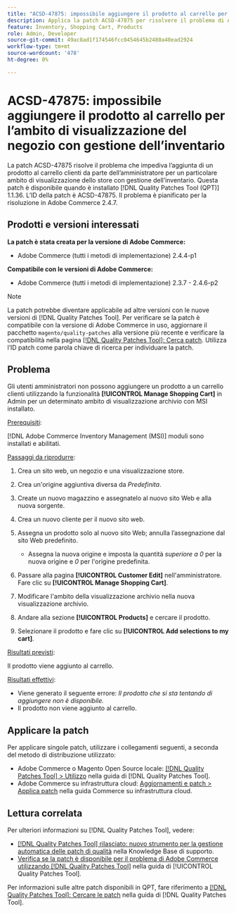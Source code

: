 ```yaml
---
title: "ACSD-47875: impossibile aggiungere il prodotto al carrello per l’ambito di visualizzazione del negozio con gestione dell’inventario"
description: Applica la patch ACSD-47875 per risolvere il problema di Adobe Commerce che impedisce l’aggiunta di un prodotto al carrello clienti da parte dell’amministratore per un particolare ambito di visualizzazione dello store con gestione dell’inventario.
feature: Inventory, Shopping Cart, Products
role: Admin, Developer
source-git-commit: 49ac8ad1f174546fcc0454645b2480a40ead2924
workflow-type: tm+mt
source-wordcount: '478'
ht-degree: 0%

---
```


# ACSD-47875: impossibile aggiungere il prodotto al carrello per l’ambito di visualizzazione del negozio con gestione dell’inventario

La patch ACSD-47875 risolve il problema che impediva l’aggiunta di un prodotto al carrello clienti da parte dell’amministratore per un particolare ambito di visualizzazione dello store con gestione dell’inventario. Questa patch è disponibile quando è installato [!DNL Quality Patches Tool (QPT)] 1.1.36. L’ID della patch è ACSD-47875. Il problema è pianificato per la risoluzione in Adobe Commerce 2.4.7.

## Prodotti e versioni interessati

**La patch è stata creata per la versione di Adobe Commerce:**

* Adobe Commerce (tutti i metodi di implementazione) 2.4.4-p1

**Compatibile con le versioni di Adobe Commerce:**

* Adobe Commerce (tutti i metodi di implementazione) 2.3.7 - 2.4.6-p2

>[!NOTE]
>
>La patch potrebbe diventare applicabile ad altre versioni con le nuove versioni di [!DNL Quality Patches Tool]. Per verificare se la patch è compatibile con la versione di Adobe Commerce in uso, aggiornare il pacchetto `magento/quality-patches` alla versione più recente e verificare la compatibilità nella pagina [[!DNL Quality Patches Tool]: Cerca patch](https://experienceleague.adobe.com/tools/commerce-quality-patches/index.html). Utilizza l’ID patch come parola chiave di ricerca per individuare la patch.

## Problema

Gli utenti amministratori non possono aggiungere un prodotto a un carrello clienti utilizzando la funzionalità **[!UICONTROL Manage Shopping Cart]** in Admin per un determinato ambito di visualizzazione archivio con MSI installato.

<u>Prerequisiti</u>:

[!DNL Adobe Commerce Inventory Management (MSI)] moduli sono installati e abilitati.

<u>Passaggi da riprodurre</u>:

1. Crea un sito web, un negozio e una visualizzazione store.
1. Crea un&#39;origine aggiuntiva diversa da *Predefinita*.
1. Create un nuovo magazzino e assegnatelo al nuovo sito Web e alla nuova sorgente.
1. Crea un nuovo cliente per il nuovo sito web.
1. Assegna un prodotto solo al nuovo sito Web; annulla l’assegnazione dal sito Web predefinito.

   * Assegna la nuova origine e imposta la quantità *superiore a 0* per la nuova origine e *0* per l&#39;origine predefinita.

1. Passare alla pagina **[!UICONTROL Customer Edit]** nell&#39;amministratore. Fare clic su **[!UICONTROL Manage Shopping Cart]**.
1. Modificare l&#39;ambito della visualizzazione archivio nella nuova visualizzazione archivio.
1. Andare alla sezione **[!UICONTROL Products]** e cercare il prodotto.
1. Selezionare il prodotto e fare clic su **[!UICONTROL Add selections to my cart]**.

<u>Risultati previsti</u>:

Il prodotto viene aggiunto al carrello.

<u>Risultati effettivi</u>:

* Viene generato il seguente errore: *Il prodotto che si sta tentando di aggiungere non è disponibile.*
* Il prodotto non viene aggiunto al carrello.

## Applicare la patch

Per applicare singole patch, utilizzare i collegamenti seguenti, a seconda del metodo di distribuzione utilizzato:

* Adobe Commerce o Magento Open Source locale: [[!DNL Quality Patches Tool] > Utilizzo](https://experienceleague.adobe.com/docs/commerce-operations/tools/quality-patches-tool/usage.html) nella guida di [!DNL Quality Patches Tool].
* Adobe Commerce su infrastruttura cloud: [Aggiornamenti e patch > Applica patch](https://experienceleague.adobe.com/docs/commerce-cloud-service/user-guide/develop/upgrade/apply-patches.html) nella guida Commerce su infrastruttura cloud.

## Lettura correlata

Per ulteriori informazioni su [!DNL Quality Patches Tool], vedere:

* [[!DNL Quality Patches Tool] rilasciato: nuovo strumento per la gestione automatica delle patch di qualità](https://experienceleague.adobe.com/en/docs/commerce-knowledge-base/kb/announcements/commerce-announcements/magento-quality-patches-released-new-tool-to-self-serve-quality-patches) nella Knowledge Base di supporto.
* [Verifica se la patch è disponibile per il problema di Adobe Commerce utilizzando  [!DNL Quality Patches Tool]](/help/tools/quality-patches-tool/patches-available-in-qpt/check-patch-for-magento-issue-with-magento-quality-patches.md) nella guida di [!UICONTROL Quality Patches Tool].


Per informazioni sulle altre patch disponibili in QPT, fare riferimento a [[!DNL Quality Patches Tool]: Cercare le patch](https://experienceleague.adobe.com/tools/commerce-quality-patches/index.html) nella guida di [!DNL Quality Patches Tool].
